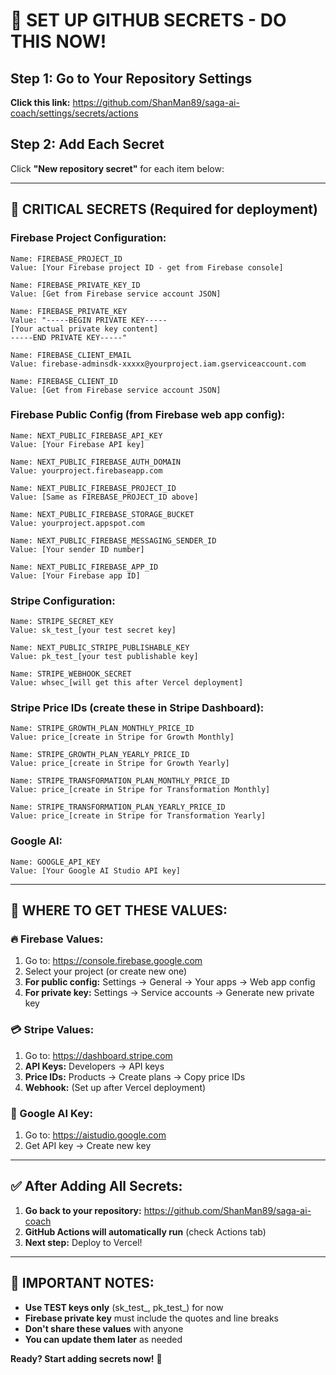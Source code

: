 # 🔐 SET UP GITHUB SECRETS - DO THIS NOW!

## **Step 1: Go to Your Repository Settings**
**Click this link:** https://github.com/ShanMan89/saga-ai-coach/settings/secrets/actions

## **Step 2: Add Each Secret**
Click **"New repository secret"** for each item below:

---

## 🚨 **CRITICAL SECRETS** (Required for deployment)

### **Firebase Project Configuration:**
```
Name: FIREBASE_PROJECT_ID
Value: [Your Firebase project ID - get from Firebase console]

Name: FIREBASE_PRIVATE_KEY_ID  
Value: [Get from Firebase service account JSON]

Name: FIREBASE_PRIVATE_KEY
Value: "-----BEGIN PRIVATE KEY-----
[Your actual private key content]
-----END PRIVATE KEY-----"

Name: FIREBASE_CLIENT_EMAIL
Value: firebase-adminsdk-xxxxx@yourproject.iam.gserviceaccount.com

Name: FIREBASE_CLIENT_ID
Value: [Get from Firebase service account JSON]
```

### **Firebase Public Config (from Firebase web app config):**
```
Name: NEXT_PUBLIC_FIREBASE_API_KEY
Value: [Your Firebase API key]

Name: NEXT_PUBLIC_FIREBASE_AUTH_DOMAIN
Value: yourproject.firebaseapp.com

Name: NEXT_PUBLIC_FIREBASE_PROJECT_ID
Value: [Same as FIREBASE_PROJECT_ID above]

Name: NEXT_PUBLIC_FIREBASE_STORAGE_BUCKET
Value: yourproject.appspot.com

Name: NEXT_PUBLIC_FIREBASE_MESSAGING_SENDER_ID
Value: [Your sender ID number]

Name: NEXT_PUBLIC_FIREBASE_APP_ID
Value: [Your Firebase app ID]
```

### **Stripe Configuration:**
```
Name: STRIPE_SECRET_KEY
Value: sk_test_[your test secret key]

Name: NEXT_PUBLIC_STRIPE_PUBLISHABLE_KEY
Value: pk_test_[your test publishable key]

Name: STRIPE_WEBHOOK_SECRET
Value: whsec_[will get this after Vercel deployment]
```

### **Stripe Price IDs (create these in Stripe Dashboard):**
```
Name: STRIPE_GROWTH_PLAN_MONTHLY_PRICE_ID
Value: price_[create in Stripe for Growth Monthly]

Name: STRIPE_GROWTH_PLAN_YEARLY_PRICE_ID
Value: price_[create in Stripe for Growth Yearly]

Name: STRIPE_TRANSFORMATION_PLAN_MONTHLY_PRICE_ID
Value: price_[create in Stripe for Transformation Monthly]

Name: STRIPE_TRANSFORMATION_PLAN_YEARLY_PRICE_ID
Value: price_[create in Stripe for Transformation Yearly]
```

### **Google AI:**
```
Name: GOOGLE_API_KEY
Value: [Your Google AI Studio API key]
```

---

## 📍 **WHERE TO GET THESE VALUES:**

### **🔥 Firebase Values:**
1. Go to: https://console.firebase.google.com
2. Select your project (or create new one)
3. **For public config:** Settings → General → Your apps → Web app config
4. **For private key:** Settings → Service accounts → Generate new private key

### **💳 Stripe Values:**
1. Go to: https://dashboard.stripe.com
2. **API Keys:** Developers → API keys
3. **Price IDs:** Products → Create plans → Copy price IDs
4. **Webhook:** (Set up after Vercel deployment)

### **🤖 Google AI Key:**
1. Go to: https://aistudio.google.com
2. Get API key → Create new key

---

## ✅ **After Adding All Secrets:**

1. **Go back to your repository:** https://github.com/ShanMan89/saga-ai-coach
2. **GitHub Actions will automatically run** (check Actions tab)
3. **Next step:** Deploy to Vercel!

---

## 🚨 **IMPORTANT NOTES:**

- **Use TEST keys only** (sk_test_, pk_test_) for now
- **Firebase private key** must include the quotes and line breaks
- **Don't share these values** with anyone
- **You can update them later** as needed

**Ready? Start adding secrets now!** 🔐